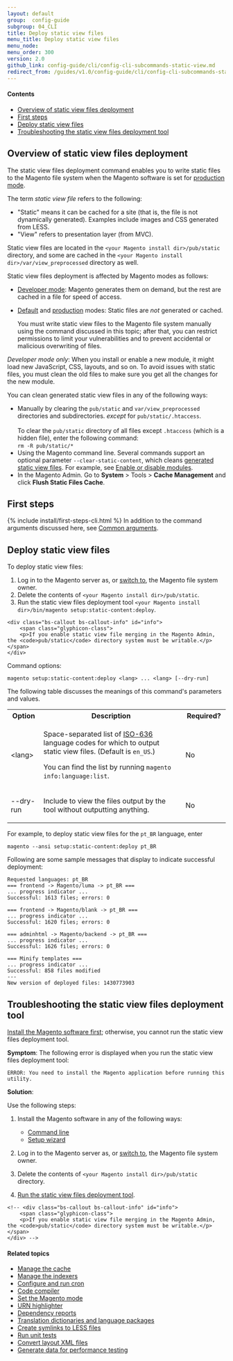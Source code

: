 ```yaml
---
layout: default
group:  config-guide
subgroup: 04_CLI
title: Deploy static view files
menu_title: Deploy static view files
menu_node: 
menu_order: 300
version: 2.0
github_link: config-guide/cli/config-cli-subcommands-static-view.md
redirect_from: /guides/v1.0/config-guide/cli/config-cli-subcommands-static-view.html
---
```



#### Contents

*	<a href="#config-cli-static-overview">Overview of static view files deployment</a>
*	<a href="#config-cli-before">First steps</a>
*	<a href="#config-cli-subcommands-xlate-dict">Deploy static view files</a>
*	<a href="#view-file-trouble">Troubleshooting the static view files deployment tool</a>

<h2 id="config-cli-static-overview">Overview of static view files deployment</h2>
The static view files deployment command enables you to write static files to the Magento file system when the Magento software is set for <a href="{{page.baseurl}}config-guide/bootstrap/magento-modes.html#mode-production">production mode</a>.

The term *static view file* refers to the following:

*	"Static" means it can be cached for a site (that is, the file is not dynamically generated). Examples include images and CSS generated from LESS.
*	"View" refers to presentation layer (from MVC).

Static view files are located in the `<your Magento install dir>/pub/static` directory, and some are cached in the `<your Magento install dir>/var/view_preprocessed` directory as well.

Static view files deployment is affected by Magento modes as follows:

*	<a href="{{page.baseurl}}config-guide/bootstrap/magento-modes.html#mode-developer">Developer mode</a>: Magento generates them on demand, but the rest are cached in a file for speed of access.
*	<a href="{{page.baseurl}}config-guide/bootstrap/magento-modes.html#mode-default">Default</a> and <a href="{{page.baseurl}}config-guide/bootstrap/magento-modes.html#mode-production">production</a> modes: Static files are *not* generated or cached. 

	You must write static view files to the Magento file system manually using the command discussed in this topic; after that, you can restrict permissions to limit your vulnerabilities and to prevent accidental or malicious overwriting of files.

<div class="bs-callout bs-callout-warning">
  <p><em>Developer mode only</em>: When you install or enable a new module, it might load new JavaScript, CSS, layouts, and so on. To avoid issues with static files, you must clean the old files to make sure you get all the changes for the new module.</p>
  <p>You can clean generated static view files in any of the following ways:</p>
  <ul><li>Manually by clearing the <code>pub/static</code> and <code>var/view_preprocessed</code> directories and subdirectories. <em>except</em> for <code>pub/static/.htaccess</code>.<br><br>
  	To clear the <code>pub/static</code> directory of all files except <code>.htaccess</code> (which is a hidden file), enter the following command:<br>
  	<code>rm -R pub/static/*</code></li>
  <li>Using the Magento command line. Several commands support an optional parameter <code>--clear-static-content</code>, which cleans <a href="{{page.baseurl}}config-guide/cli/config-cli-subcommands-static-view.html#config-cli-static-overview">generated static view files</a>. For example, see <a href="{{page.baseurl}}install-gde/install/install-cli-subcommands-enable.html">Enable or disable modules</a>.</li>
<li>In the Magento Admin. Go to <strong>System</strong> > Tools > <strong>Cache Management</strong> and click <strong>Flush Static Files Cache</strong>.</li></ul>
</div>

<h2 id="config-cli-before">First steps</h2>
{% include install/first-steps-cli.html %}
In addition to the command arguments discussed here, see <a href="{{page.baseurl}}config-guide/cli/config-cli-subcommands.html#config-cli-subcommands-common">Common arguments</a>.

<h2 id="config-cli-subcommands-xlate-dict">Deploy static view files</h2>
To deploy static view files:

1.	Log in to the Magento server as, or <a href="{{page.baseurl}}install-gde/prereq/file-sys-perms-over.html">switch to</a>, the Magento file system owner.
2.	Delete the contents of `<your Magento install dir>/pub/static`.
3.	Run the static view files deployment tool `<your Magento install dir>/bin/magento setup:static-content:deploy`.
<!-- 4.	Set read-only file permissions for the `pub/static` directory, its subdirectories, and files. -->
	
	<div class="bs-callout bs-callout-info" id="info">
		<span class="glyphicon-class">
  		<p>If you enable static view file merging in the Magento Admin, the <code>pub/static</code> directory system must be writable.</p></span>
	</div>

Command options:

	magento setup:static-content:deploy <lang> ... <lang> [--dry-run] 

The following table discusses the meanings of this command's parameters and values. 

<table>
	<col width="15%">
  	<col width="65%">
  	<col width="25%">
	<tbody>
		<tr>
			<th>Option</th>
			<th>Description</th>
			<th>Required?</th>
		</tr>
	<tr>
		<td>&lt;lang></td>
		<td><p>Space-separated list of <a href="http://www.loc.gov/standards/iso639-2/php/code_list.php" target="_blank">ISO-636</a> language codes for which to output static view files. (Default is <code>en_US</code>.)</p>
		<p>You can find the list by running <code>magento info:language:list</code>.</p></td>
	<td><p>No</p></td>
	</tr>
		<tr>
		<td>--dry-run</td>
		<td><p>Include to view the files output by the tool without outputting anything.</p></td>
		<td><p>No</p></td>
	</tr>
	</tbody>
</table>

For example, to deploy static view files for the `pt_BR` language, enter

	magento --ansi setup:static-content:deploy pt_BR

Following are some sample messages that display to indicate successful deployment:

	Requested languages: pt_BR
	=== frontend -> Magento/luma -> pt_BR ===
	... progress indicator ...
	Successful: 1613 files; errors: 0

	=== frontend -> Magento/blank -> pt_BR ===
	... progress indicator ...
	Successful: 1620 files; errors: 0

	=== adminhtml -> Magento/backend -> pt_BR ===
	... progress indicator ...
	Successful: 1626 files; errors: 0

	=== Minify templates ===
	... progress indicator ...
	Successful: 858 files modified
	---
	New version of deployed files: 1430773903

<h2 id="view-file-trouble">Troubleshooting the static view files deployment tool</h2>
<a href="{{page.baseurl}}install-gde/bk-install-guide.html">Install the Magento software first</a>; otherwise, you cannot run the static view files deployment tool.

**Symptom**: The following error is displayed when you run the static view files deployment tool:

	ERROR: You need to install the Magento application before running this utility.

**Solution**:

Use the following steps:

1.	Install the Magento software in any of the following ways:

	*	<a href="{{page.baseurl}}install-gde/install/install-cli.html">Command line</a>
	*	<a href="{{page.baseurl}}install-gde/install/install-web.html">Setup wizard</a>

1.	Log in to the Magento server as, or <a href="{{page.baseurl}}install-gde/prereq/file-sys-perms-over.html">switch to</a>, the Magento file system owner.
2.	Delete the contents of `<your Magento install dir>/pub/static` directory.
3.	<a href="#config-cli-subcommands-xlate-dict">Run the static view files deployment tool</a>.
<!-- 4.	Set read-only file permissions for the `pub/static` directory, its subdirectories, and files. -->
	
	<!-- <div class="bs-callout bs-callout-info" id="info">
		<span class="glyphicon-class">
  		<p>If you enable static view file merging in the Magento Admin, the <code>pub/static</code> directory system must be writable.</p></span>
	</div> -->

#### Related topics

*	<a href="{{page.baseurl}}config-guide/cli/config-cli-subcommands-cache.html">Manage the cache</a>
*	<a href="{{page.baseurl}}config-guide/cli/config-cli-subcommands-index.html">Manage the indexers</a>
*	<a href="{{page.baseurl}}config-guide/cli/config-cli-subcommands-cron.html">Configure and run cron</a>
*	<a href="{{page.baseurl}}config-guide/cli/config-cli-subcommands-compiler.html">Code compiler</a>
*	<a href="{{page.baseurl}}config-guide/cli/config-cli-subcommands-mode.html">Set the Magento mode</a>
*	<a href="{{page.baseurl}}config-guide/cli/config-cli-subcommands-urn.html">URN highlighter</a>
*	<a href="{{page.baseurl}}config-guide/cli/config-cli-subcommands-depen.html">Dependency reports</a>
*	<a href="{{page.baseurl}}config-guide/cli/config-cli-subcommands-i18n.html">Translation dictionaries and language packages</a>
*	<a href="{{page.baseurl}}config-guide/cli/config-cli-subcommands-less-sass.html">Create symlinks to LESS files</a>
*	<a href="{{page.baseurl}}config-guide/cli/config-cli-subcommands-test.html">Run unit tests</a>
*	<a href="{{page.baseurl}}config-guide/cli/config-cli-subcommands-layout-xml.html">Convert layout XML files</a>
*	<a href="{{page.baseurl}}config-guide/cli/config-cli-subcommands-perf-data.html">Generate data for performance testing</a>
